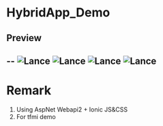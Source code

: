 # HybridApp_Demo
## Preview
--
![Lance](http://portal.wegames.tw/tfmi_01.png)
![Lance](http://portal.wegames.tw/tfmi_02.png)
![Lance](http://portal.wegames.tw/tfmi_03.png)
![Lance](http://portal.wegames.tw/tfmi_04.png)
---
# Remark
1. Using AspNet Webapi2 + Ionic JS&CSS
2. For tfmi demo
 
